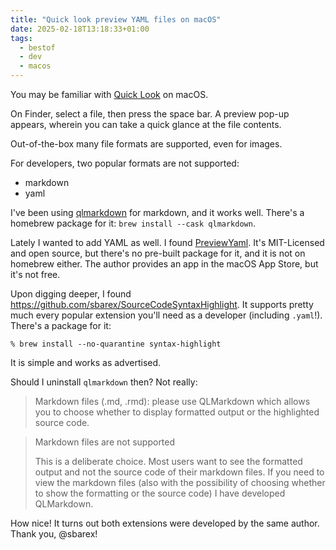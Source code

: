 ```yaml
---
title: "Quick look preview YAML files on macOS"
date: 2025-02-18T13:18:33+01:00
tags:
  - bestof
  - dev
  - macos
---
```


You may be familiar with [Quick
Look](https://support.apple.com/en-gb/guide/mac-help/mh14119/mac) on macOS.

On Finder, select a file, then press the space bar. A preview pop-up appears,
wherein you can take a quick glance at the file contents.

Out-of-the-box many file formats are supported, even for images.

For developers, two popular formats are not supported:

- markdown
- yaml

I've been using [qlmarkdown](https://github.com/sbarex/QLMarkdown) for markdown,
and it works well. There's a homebrew package for it: `brew install --cask
qlmarkdown`.

Lately I wanted to add YAML as well. I found
[PreviewYaml](https://github.com/smittytone/PreviewYaml). It's MIT-Licensed and
open source, but there's no pre-built package for it, and it is not on homebrew
either. The author provides an app in the macOS App Store, but it's not free.

Upon digging deeper, I found
https://github.com/sbarex/SourceCodeSyntaxHighlight. It supports pretty much
every popular extension you'll need as a developer (including `.yaml`!). There's
a package for it:

```shell
% brew install --no-quarantine syntax-highlight
```

It is simple and works as advertised.

Should I uninstall `qlmarkdown` then? Not really:

> Markdown files (.md, .rmd): please use QLMarkdown which allows you to choose
> whether to display formatted output or the highlighted source code.

> Markdown files are not supported
>
> This is a deliberate choice. Most users want to see the formatted output and
> not the source code of their markdown files. If you need to view the markdown
> files (also with the possibility of choosing whether to show the formatting or
> the source code) I have developed QLMarkdown.

How nice! It turns out both extensions were developed by the same author. Thank
you, @sbarex!
